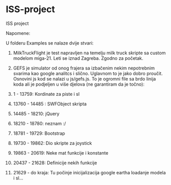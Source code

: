 ISS-project
===========

ISS project

Napomene:

U folderu Examples se nalaze dvije stvari:

1. MilkTruckFlight je test napravljen na temelju milk truck skripte sa custom modelom miga-21. Leti se iznad Zagreba. Zgodno za početak.
2. GEFS je simulator od onog frajera sa izbačenim nekim nepotrebnim svarima kao google analitcs i slično. Uglavnom to je jako dobro proučit. Osnovini js kod se nalazi u js/gefs.js. To je ogromni file sa brdo linija koda ali je podjeljen u više djelova (ne garantiram da je točno):

1. 1 - 13759: Kordinate za piste i sl
2. 13760 - 14485 : SWFObject skripta
3. 14485 - 18210: jQuery 
4. 18210 - 18780: neznam :/
5. 18781 - 19729: Bootstrap
6. 19730 - 19862: Dio skripte za joystick
7. 19863 - 20619: Neke mat funkcije i konstante
8. 20437 - 21628: Definicije nekih funkcije
9. 21629 - do kraja: Tu počinje inicijalizacija google eartha loadanje modela i sl...
